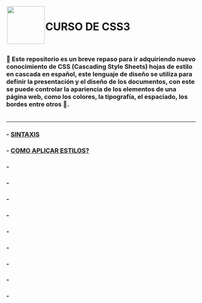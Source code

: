 <img src="https://raw.githubusercontent.com/Brayan-Hc11/devicon/1119b9f84c0290e0f0b38982099a2bd027a48bf1/icons/css3/css3-plain-wordmark.svg" style="width: 100px; height: 100px; margin: 2px;" align="left" >

<h1> CURSO DE CSS3 </h1> <br>

### :beginner: Este repositorio es un breve repaso para ir adquiriendo nuevo conocimiento de CSS (Cascading Style Sheets)  hojas de estilo en cascada en español, este lenguaje de diseño se utiliza para definir la presentación y el diseño de los documentos, con este se puede controlar la apariencia de los elementos de una página web, como los colores, la tipografía, el espaciado, los bordes entre otros   :art:.  <br><br>
***
### - <a href="https://github.com/judali05/CSS-3/blob/main/RUTA/1%23%20SINTAXIS.md">SINTAXIS</a>
### - <a href="">COMO APLICAR ESTILOS?</a>
### - <a href=""></a>
### - <a href=""></a>
### - <a href=""></a>
### - <a href=""></a>
### - <a href=""></a>
### - <a href=""></a>
### - <a href=""></a>
### - <a href=""></a>
### - <a href=""></a>
